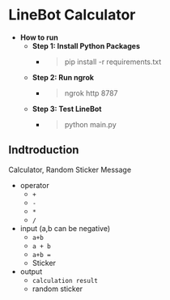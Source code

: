 # LineBot Calculator

* **How to run**
    * **Step 1: Install Python Packages**
        * > pip install -r requirements.txt
    * **Step 2: Run ngrok**
        * > ngrok http 8787
    * **Step 3: Test LineBot**
        * > python main.py

## Indtroduction
Calculator, Random Sticker Message
- operator
  - `+`
  - `-`
  - `*`
  - `/`
- input (a,b can be negative)
  - `a+b`
  - `a + b`
  - `a+b =`
  - Sticker
- output
  - `calculation result`
  - random sticker
